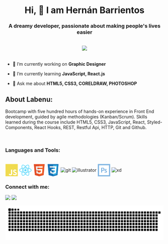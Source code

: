 <h1 align="center"> Hi, 👋 I am Hernán Barrientos </h1>


<h3 align="center"> A dreamy developer, passionate about making people's lives easier </h3><br>


<div align="center">
  <a href="https://github.com/hernanbarrientos">
  <img height="180em" src="https://github-readme-stats.vercel.app/api?username=hernanbarrientos&show_icons=true&theme=dracula&include_all_commits=true&count_private=true"/>
	</a>
  
</div><br>
	
	
- 🔭 I’m currently working on **Graphic Designer**
	

- 🌱 I’m currently learning **JavaScript,  React.js**
	

- 💬 Ask me about **HTML5, CSS3, CORELDRAW, PHOTOSHOP** 

<div> 
	<h2 align="left">About Labenu: </h2>
	<p>Bootcamp with five hundred hours of hands-on experience in Front End development, guided by agile methodologies (Kanban/Scrum). Skills learned during the course include HTML5, CSS3, JavaScript, React, Styled-Components, React Hooks, REST, Restful Api, HTTP, Git and Github.</p>

</div>

<br>
	
<h3 align="left">Languages and Tools:</h3>

<p align="left"> 
   
   
 
 
	
<div style="display: inline_block"><br>
  <img align="center" alt="hrn-Js" width="40" src="https://raw.githubusercontent.com/devicons/devicon/master/icons/javascript/javascript-plain.svg">
  <img align="center" alt="hrn-React" width="40" src="https://raw.githubusercontent.com/devicons/devicon/master/icons/react/react-original.svg">
  <img align="center" alt="hrn-HTML" width="40" src="https://raw.githubusercontent.com/devicons/devicon/master/icons/html5/html5-original.svg">
  <img align="center" alt="hrn-CSS" width="40" src="https://raw.githubusercontent.com/devicons/devicon/master/icons/css3/css3-original.svg">
  <img align="center" src="https://www.vectorlogo.zone/logos/git-scm/git-scm-icon.svg" alt="git" width="40" height="40"/>  
  <img align="center" src="https://www.vectorlogo.zone/logos/adobe_illustrator/adobe_illustrator-icon.svg" alt="illustrator" width="40" height="40"/> 
  <img align="center" src="https://raw.githubusercontent.com/devicons/devicon/master/icons/photoshop/photoshop-line.svg" alt="photoshop" width="40" height="40"/> 
  <img align="center" src="https://cdn.worldvectorlogo.com/logos/adobe-xd.svg" alt="xd" width="40" height="40"/> 

  
</div>
  

 
<div> 
	<h3 align="left">Connect with me:</h3>
   <a href = "mailto:hrn.2211@gmail.com"><img src="https://img.shields.io/badge/-Gmail-%23333?style=for-the-badge&logo=gmail&logoColor=white" target="_blank"></a>
  <a href="https://www.linkedin.com/in/hernanesbarrientos" target="_blank"><img src="https://img.shields.io/badge/-LinkedIn-%230077B5?style=for-the-badge&logo=linkedin&logoColor=white" target="_blank"></a> 
 
  ![Snake animation](https://github.com/hernanbarrientos/hernanbarrientos/blob/output/github-contribution-grid-snake.svg)
 
</div>




